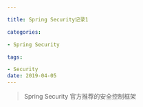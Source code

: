 ```yaml
---

title: Spring Security记录1

categories: 

- Spring Security

tags: 

- Security
date: 2019-04-05
---
```






> Spring Security 官方推荐的安全控制框架

